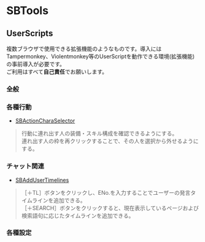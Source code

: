 # SBTools

## UserScripts
複数ブラウザで使用できる拡張機能のようなものです。導入にはTampermonkey、Violentmonkey等のUserScriptを動作できる環境(拡張機能)の事前導入が必要です。  
ご利用はすべて**自己責任**でお願いします。

### 全般

### 各種行動
- [SBActionCharaSelector](https://pejuta.github.io/SBTools/UserScripts/SBActionCharaSelector.user.js)
> 行動に連れ出す人の装備・スキル構成を確認できるようにする。  
> 連れ出す人の枠を再クリックすることで、その人を選択から外せるようにする。  

### チャット関連
- [SBAddUserTimelines](https://pejuta.github.io/SBTools/UserScripts/SBAddUserTimelines.user.js)
> ［＋TL］ボタンをクリックし、ENo.を入力することでユーザーの発言タイムラインを追加できる。  
> ［＋SEARCH］ボタンをクリックすると、現在表示しているページおよび検索語句に応じたタイムラインを追加できる。  

### 各種設定
